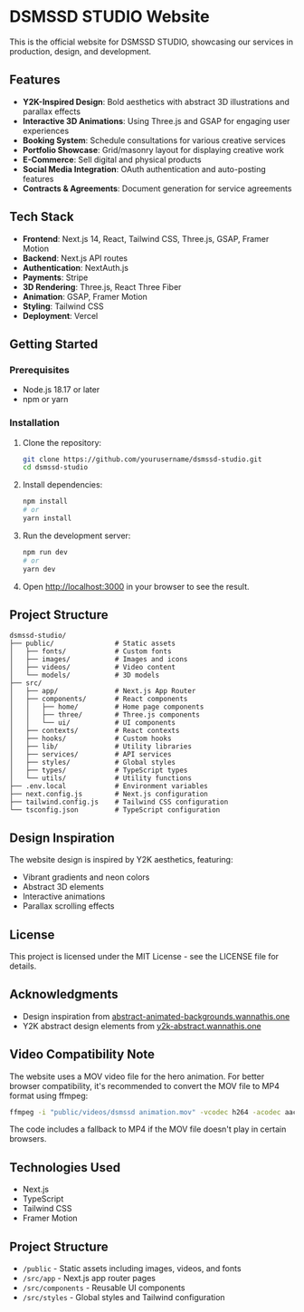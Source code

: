 # DSMSSD STUDIO Website

This is the official website for DSMSSD STUDIO, showcasing our services in production, design, and development.

## Features

- **Y2K-Inspired Design**: Bold aesthetics with abstract 3D illustrations and parallax effects
- **Interactive 3D Animations**: Using Three.js and GSAP for engaging user experiences
- **Booking System**: Schedule consultations for various creative services
- **Portfolio Showcase**: Grid/masonry layout for displaying creative work
- **E-Commerce**: Sell digital and physical products
- **Social Media Integration**: OAuth authentication and auto-posting features
- **Contracts & Agreements**: Document generation for service agreements

## Tech Stack

- **Frontend**: Next.js 14, React, Tailwind CSS, Three.js, GSAP, Framer Motion
- **Backend**: Next.js API routes
- **Authentication**: NextAuth.js
- **Payments**: Stripe
- **3D Rendering**: Three.js, React Three Fiber
- **Animation**: GSAP, Framer Motion
- **Styling**: Tailwind CSS
- **Deployment**: Vercel

## Getting Started

### Prerequisites

- Node.js 18.17 or later
- npm or yarn

### Installation

1. Clone the repository:
   ```bash
   git clone https://github.com/yourusername/dsmssd-studio.git
   cd dsmssd-studio
   ```

2. Install dependencies:
   ```bash
   npm install
   # or
   yarn install
   ```

3. Run the development server:
   ```bash
   npm run dev
   # or
   yarn dev
   ```

4. Open [http://localhost:3000](http://localhost:3000) in your browser to see the result.

## Project Structure

```
dsmssd-studio/
├── public/               # Static assets
│   ├── fonts/            # Custom fonts
│   ├── images/           # Images and icons
│   ├── videos/           # Video content
│   └── models/           # 3D models
├── src/
│   ├── app/              # Next.js App Router
│   ├── components/       # React components
│   │   ├── home/         # Home page components
│   │   ├── three/        # Three.js components
│   │   └── ui/           # UI components
│   ├── contexts/         # React contexts
│   ├── hooks/            # Custom hooks
│   ├── lib/              # Utility libraries
│   ├── services/         # API services
│   ├── styles/           # Global styles
│   ├── types/            # TypeScript types
│   └── utils/            # Utility functions
├── .env.local            # Environment variables
├── next.config.js        # Next.js configuration
├── tailwind.config.js    # Tailwind CSS configuration
└── tsconfig.json         # TypeScript configuration
```

## Design Inspiration

The website design is inspired by Y2K aesthetics, featuring:
- Vibrant gradients and neon colors
- Abstract 3D elements
- Interactive animations
- Parallax scrolling effects

## License

This project is licensed under the MIT License - see the LICENSE file for details.

## Acknowledgments

- Design inspiration from [abstract-animated-backgrounds.wannathis.one](https://abstract-animated-backgrounds.wannathis.one/)
- Y2K abstract design elements from [y2k-abstract.wannathis.one](https://y2k-abstract.wannathis.one/)

## Video Compatibility Note

The website uses a MOV video file for the hero animation. For better browser compatibility, it's recommended to convert the MOV file to MP4 format using ffmpeg:

```bash
ffmpeg -i "public/videos/dsmssd animation.mov" -vcodec h264 -acodec aac "public/videos/dsmssd animation.mp4"
```

The code includes a fallback to MP4 if the MOV file doesn't play in certain browsers.

## Technologies Used

- Next.js
- TypeScript
- Tailwind CSS
- Framer Motion

## Project Structure

- `/public` - Static assets including images, videos, and fonts
- `/src/app` - Next.js app router pages
- `/src/components` - Reusable UI components
- `/src/styles` - Global styles and Tailwind configuration 